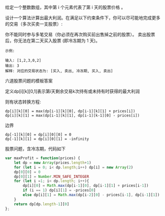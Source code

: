 给定一个整数数组，其中第 i 个元素代表了第 i 天的股票价格 。​

设计一个算法计算出最大利润。在满足以下约束条件下，你可以尽可能地完成更多的交易（多次买卖一支股票）:

你不能同时参与多笔交易（你必须在再次购买前出售掉之前的股票）。
卖出股票后，你无法在第二天买入股票 (即冷冻期为 1 天)。

```case
示例:

输入: [1,2,3,0,2]
输出: 3 
解释: 对应的交易状态为: [买入, 卖出, 冷冻期, 买入, 卖出]
```

六道股票问题的模板答案

定义dp[i][k][0,1]表示第i天剩余交易k次持有或未持有时获得的最大利润

则有状态转换方程:

```template
dp[i][k][0] = max(dp[i-1][k][0], dp[i-1][k][1] + prices[i])
dp[i][k][1] = max(dp[i-1][k][1], dp[i-1][k-1][0] - prices[i])
```

边界

```case
dp[-1][k][0] = dp[i][0][0] = 0
dp[-1][k][1] = dp[i][0][1] = -infinity
```

股票问题，含冷冻期，代码如下

```javascript
var maxProfit = function(prices) {
    let dp = new Array(prices.length+1)
    for (let i = 0; i< dp.length;i++) dp[i] = new Array(2)
    dp[0][0] = 0
    dp[0][1] = Number.MIN_SAFE_INTEGER
    for (let i =1; i< dp.length; i++){
        dp[i][0] = Math.max(dp[i-1][0], dp[i-1][1] + prices[i-1])
        if (i == 1) dp[i][1] = -prices[0]
        else dp[i][1] = Math.max(dp[i-2][0] - prices[i-1], dp[i-1][1])
    }
    return dp[dp.length-1][0]
};
```
